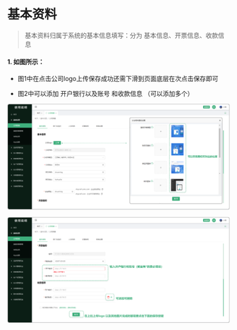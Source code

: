 # 基本资料


> 基本资料归属于系统的基本信息填写：分为 基本信息、开票信息、收款信息

#### 1. 如图所示：
* 图1中在点击公司logo上传保存成功还需下滑到页面底层在次点击保存即可

* 图2中可以添加 开户银行以及账号 和收款信息 （可以添加多个）

![如图所示](../../file/jbxx.png)


![如图所示](../../file/jbxx1.png)
